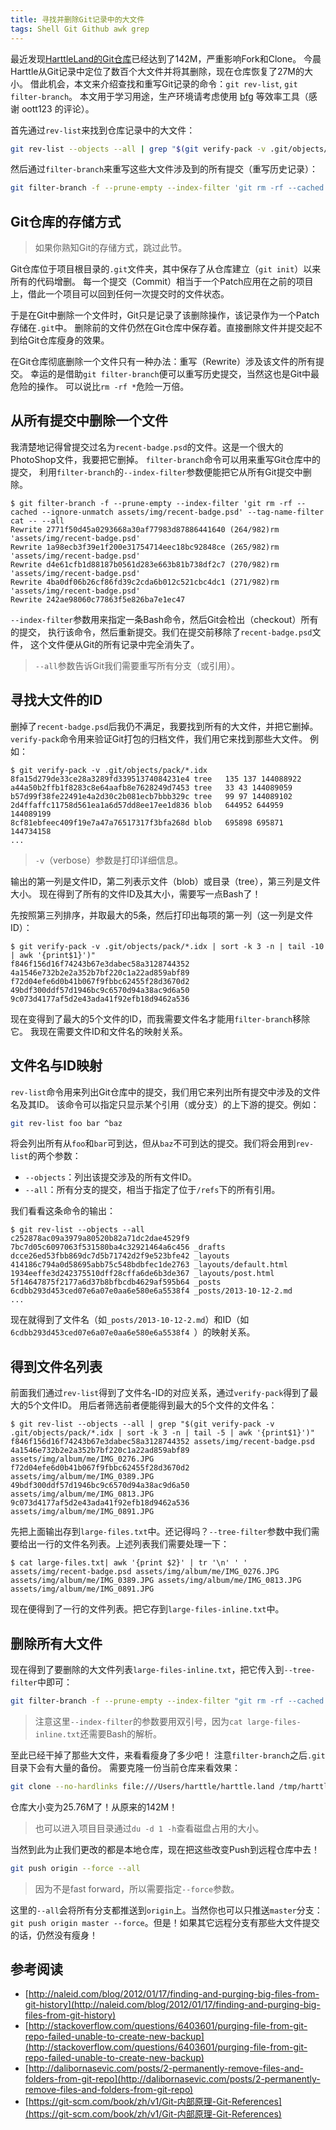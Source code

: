 ```yaml
---
title: 寻找并删除Git记录中的大文件
tags: Shell Git Github awk grep
---
```


最近发现[HarttleLand的Git仓库][harttle-git]已经达到了142M，严重影响Fork和Clone。
今晨Harttle从Git记录中定位了数百个大文件并将其删除，现在仓库恢复了27M的大小。
借此机会，本文来介绍查找和重写Git记录的命令：`git rev-list`, `git filter-branch`。
本文用于学习用途，生产环境请考虑使用 [bfg][bfg] 等效率工具（感谢 oott123 的评论）。

<!--more-->

首先通过`rev-list`来找到仓库记录中的大文件：

```bash
git rev-list --objects --all | grep "$(git verify-pack -v .git/objects/pack/*.idx | sort -k 3 -n | tail -5 | awk '{print$1}')"
```

然后通过`filter-branch`来重写这些大文件涉及到的所有提交（重写历史记录）：

```bash
git filter-branch -f --prune-empty --index-filter 'git rm -rf --cached --ignore-unmatch your-file-name' --tag-name-filter cat -- --all
```

## Git仓库的存储方式

> 如果你熟知Git的存储方式，跳过此节。

Git仓库位于项目根目录的`.git`文件夹，其中保存了从仓库建立（`git init`）以来所有的代码增删。
每一个提交（Commit）相当于一个Patch应用在之前的项目上，借此一个项目可以回到任何一次提交时的文件状态。

于是在Git中删除一个文件时，Git只是记录了该删除操作，该记录作为一个Patch存储在`.git`中。
删除前的文件仍然在Git仓库中保存着。直接删除文件并提交起不到给Git仓库瘦身的效果。

在Git仓库彻底删除一个文件只有一种办法：重写（Rewrite）涉及该文件的所有提交。
幸运的是借助`git filter-branch`便可以重写历史提交，当然这也是Git中最危险的操作。
可以说比`rm -rf *`危险一万倍。

## 从所有提交中删除一个文件

我清楚地记得曾提交过名为`recent-badge.psd`的文件。这是一个很大的PhotoShop文件，我要把它删掉。
`filter-branch`命令可以用来重写Git仓库中的提交， 
利用`filter-branch`的`--index-filter`参数便能把它从所有Git提交中删除。

```
$ git filter-branch -f --prune-empty --index-filter 'git rm -rf --cached --ignore-unmatch assets/img/recent-badge.psd' --tag-name-filter cat -- --all
Rewrite 2771f50d45a0293668a30af77983d87886441640 (264/982)rm 'assets/img/recent-badge.psd'
Rewrite 1a98ecb3f39e1f200e31754714eec18bc92848ce (265/982)rm 'assets/img/recent-badge.psd'
Rewrite d4e61cfb1d88187b0561d283e663b81b738df2c7 (270/982)rm 'assets/img/recent-badge.psd'
Rewrite 4ba0df06b26cf86fd39c2cda6b012c521cbc4dc1 (271/982)rm 'assets/img/recent-badge.psd'
Rewrite 242ae98060c77863f5e826ba7e1ec47
```

`--index-filter`参数用来指定一条Bash命令，然后Git会检出（checkout）所有的提交，
执行该命令，然后重新提交。我们在提交前移除了`recent-badge.psd`文件，
这个文件便从Git的所有记录中完全消失了。

> `--all`参数告诉Git我们需要重写所有分支（或引用）。

## 寻找大文件的ID

删掉了`recent-badge.psd`后我仍不满足，我要找到所有的大文件，并把它删掉。
`verify-pack`命令用来验证Git打包的归档文件，我们用它来找到那些大文件。
例如：

```
$ git verify-pack -v .git/objects/pack/*.idx
8fa15d279de33ce28a3289fd33951374084231e4 tree   135 137 144088922
a44a50b2ffb1f8283c8e64aafb8e7628249d7453 tree   33 43 144089059
b57d99f38fe22491e4a2d30c2b081ecb7bbb329c tree   99 97 144089102
2d4ffaffc11758d561ea1a6d57dd8ee17ee1d836 blob   644952 644959 144089199
8cf81ebfeec409f19e7a47a76517317f3bfa268d blob   695898 695871 144734158
...
```

> `-v`（verbose）参数是打印详细信息。

输出的第一列是文件ID，第二列表示文件（blob）或目录（tree），第三列是文件大小。
现在得到了所有的文件ID及其大小，需要写一点Bash了！

先按照第三列排序，并取最大的5条，然后打印出每项的第一列（这一列是文件ID）：

```
$ git verify-pack -v .git/objects/pack/*.idx | sort -k 3 -n | tail -10 | awk '{print$1}')"
f846f156d16f74243b67e3dabec58a3128744352 
4a1546e732b2e2a352b7bf220c1a22ad859abf89 
f72d04efe6d0b41b067f9fbbc62455f28d3670d2 
49bdf300ddf57d1946bc9c6570d94a38ac9d6a50 
9c073d4177af5d2e43ada41f92efb18d9462a536
```

现在变得到了最大的5个文件的ID，而我需要文件名才能用`filter-branch`移除它。
我现在需要文件ID和文件名的映射关系。

## 文件名与ID映射

`rev-list`命令用来列出Git仓库中的提交，我们用它来列出所有提交中涉及的文件名及其ID。
该命令可以指定只显示某个引用（或分支）的上下游的提交。例如：

```bash
git rev-list foo bar ^baz
```

将会列出所有从`foo`和`bar`可到达，但从`baz`不可到达的提交。我们将会用到`rev-list`的两个参数：

* `--objects`：列出该提交涉及的所有文件ID。
* `--all`：所有分支的提交，相当于指定了位于`/refs`下的所有引用。

我们看看这条命令的输出：

```
$ git rev-list --objects --all
c252878ac09a3979a80520b82a71dc2dae4529f9
7bc7d05c6097063f531580ba4c32921464a6c456 _drafts
dcce26ed53fbb869dc7d5b71742d2f9e523bfe42 _layouts
414186c794a0d58695abb75c548bdbfec1de2763 _layouts/default.html
1934eeffe3d242375510dff28cffa6de6b3de367 _layouts/post.html
5f14647875f2177a6d37b8bfbcdb4629af595b64 _posts
6cdbb293d453ced07e6a07e0aa6e580e6a5538f4 _posts/2013-10-12-2.md
...
```

现在就得到了文件名（如`_posts/2013-10-12-2.md`）和ID（如`6cdbb293d453ced07e6a07e0aa6e580e6a5538f4 `）的映射关系。

## 得到文件名列表

前面我们通过`rev-list`得到了文件名-ID的对应关系，通过`verify-pack`得到了最大的5个文件ID。
用后者筛选前者便能得到最大的5个文件的文件名：

```
$ git rev-list --objects --all | grep "$(git verify-pack -v .git/objects/pack/*.idx | sort -k 3 -n | tail -5 | awk '{print$1}')"
f846f156d16f74243b67e3dabec58a3128744352 assets/img/recent-badge.psd
4a1546e732b2e2a352b7bf220c1a22ad859abf89 assets/img/album/me/IMG_0276.JPG
f72d04efe6d0b41b067f9fbbc62455f28d3670d2 assets/img/album/me/IMG_0389.JPG
49bdf300ddf57d1946bc9c6570d94a38ac9d6a50 assets/img/album/me/IMG_0813.JPG
9c073d4177af5d2e43ada41f92efb18d9462a536 assets/img/album/me/IMG_0891.JPG
```

先把上面输出存到`large-files.txt`中。还记得吗？`--tree-filter`参数中我们需要给出一行的文件名列表。上述列表我们需要处理一下：

```
$ cat large-files.txt| awk '{print $2}' | tr '\n' ' '
assets/img/recent-badge.psd assets/img/album/me/IMG_0276.JPG assets/img/album/me/IMG_0389.JPG assets/img/album/me/IMG_0813.JPG assets/img/album/me/IMG_0891.JPG
```

现在便得到了一行的文件列表。把它存到`large-files-inline.txt`中。

## 删除所有大文件

现在得到了要删除的大文件列表`large-files-inline.txt`，把它传入到`--tree-filter`中即可：

```bash
git filter-branch -f --prune-empty --index-filter "git rm -rf --cached --ignore-unmatch `cat large-files-inline.txt`" --tag-name-filter cat -- --all
```

> 注意这里`--index-filter`的参数要用双引号，因为`cat large-files-inline.txt`还需要Bash的解析。

至此已经干掉了那些大文件，来看看瘦身了多少吧！
注意`filter-branch`之后`.git`目录下会有大量的备份。
需要克隆一份当前仓库来看效果：

```bash
git clone --no-hardlinks file:///Users/harttle/harttle.land /tmp/harttle.land
```

仓库大小变为25.76M了！从原来的142M！

> 也可以进入项目目录通过`du -d 1 -h`查看磁盘占用的大小。

当然到此为止我们更改的都是本地仓库，现在把这些改变Push到远程仓库中去！

```bash
git push origin --force --all
```

> 因为不是fast forward，所以需要指定`--force`参数。

这里的`--all`会将所有分支都推送到`origin`上。当然你也可以只推送`master`分支：
`git push origin master --force`。但是！如果其它远程分支有那些大文件提交的话，仍然没有瘦身！

## 参考阅读

* [http://naleid.com/blog/2012/01/17/finding-and-purging-big-files-from-git-history](http://naleid.com/blog/2012/01/17/finding-and-purging-big-files-from-git-history)
* [http://stackoverflow.com/questions/6403601/purging-file-from-git-repo-failed-unable-to-create-new-backup](http://stackoverflow.com/questions/6403601/purging-file-from-git-repo-failed-unable-to-create-new-backup)
* [http://dalibornasevic.com/posts/2-permanently-remove-files-and-folders-from-git-repo](http://dalibornasevic.com/posts/2-permanently-remove-files-and-folders-from-git-repo)
* [https://git-scm.com/book/zh/v1/Git-内部原理-Git-References](https://git-scm.com/book/zh/v1/Git-内部原理-Git-References)

[harttle-git]: https://github.com/harttle/harttle.github.io
[bfg]: https://rtyley.github.io/bfg-repo-cleaner/
